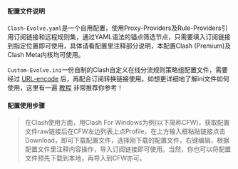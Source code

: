 #### 配置文件说明

`Clash-Evolve.yaml`是一个自用配置，使用Proxy-Providers及Rule-Providers引用订阅链接和远程规则集，通过YAML语法的锚点筛选节点，只需要填入订阅链接到指定位置即可使用，具体请看配置里注释部分说明，本配置Clash (Premium)及Clash Meta内核均可使用。

`Custom-Evolve.ini`一份自制的Clash自定义在线分流规则策略组配置文件，需要经过 [URL-encode](https://www.urlencoder.org/) 后，再配合订阅转换链接使用。如想更详细地了解ini文件如何使用，这里有一遍 [教程](https://yattazen.com/tutorial/clash-custom-config.html) 非常推荐你参考！

#### 配置使用步骤
> 在Clash使用方面，用Clash For Windows为例(以下简称CFW)，获取配置文件raw链接后在CFW左边列表上点Profile，在上方输入框粘贴链接点击Download，即可下载配置文件，选择刚下载的配置文件，右键编辑，根据配置文件里注释内容操作，导入订阅链接即可使用。当然，你也可以将配置文件预先下载到本地，再导入到CFW亦可。
